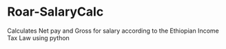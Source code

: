 # Roar-SalaryCalc
Calculates Net pay and Gross for salary according to the Ethiopian Income Tax Law using python
